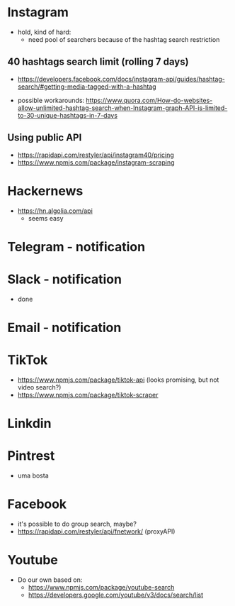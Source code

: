 # Instagram

- hold, kind of hard:
  - need pool of searchers because of the hashtag search restriction

## 40 hashtags search limit (rolling 7 days)

- https://developers.facebook.com/docs/instagram-api/guides/hashtag-search/#getting-media-tagged-with-a-hashtag

- possible workarounds: https://www.quora.com/How-do-websites-allow-unlimited-hashtag-search-when-Instagram-graph-API-is-limited-to-30-unique-hashtags-in-7-days

## Using public API

- https://rapidapi.com/restyler/api/instagram40/pricing
- https://www.npmjs.com/package/instagram-scraping

# Hackernews

- https://hn.algolia.com/api
  - seems easy

# Telegram - notification

# Slack - notification

- done

# Email - notification

# TikTok

- https://www.npmjs.com/package/tiktok-api (looks promising, but not video search?)
- https://www.npmjs.com/package/tiktok-scraper

# Linkdin

# Pintrest

- uma bosta

# Facebook

- it's possible to do group search, maybe?
- https://rapidapi.com/restyler/api/fnetwork/ (proxyAPI)

# Youtube

- Do our own based on:
  - https://www.npmjs.com/package/youtube-search
  - https://developers.google.com/youtube/v3/docs/search/list
